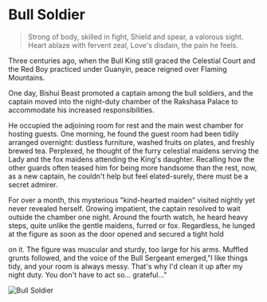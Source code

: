 # Bull Soldier

> Strong of body, skilled in fight,
> Shield and spear, a valorous sight.
> Heart ablaze with fervent zeal,
> Love's disdain, the pain he feels.

Three centuries ago, when the Bull King still graced the Celestial Court
and the Red Boy practiced under Guanyin, peace reigned over Flaming
Mountains.

One day, Bishui Beast promoted a captain among the bull soldiers, and the
captain moved into the night-duty chamber of the Rakshasa Palace to
accommodate his increased responsibilities.

He occupied the adjoining room for rest and the main west chamber for
hosting guests. One morning, he found the guest room had been tidily
arranged overnight: dustless furniture, washed fruits on plates, and
freshly brewed tea. Perplexed, he thought of the furry celestial maidens
serving the Lady and the fox maidens attending the King's daughter.
Recalling how the other guards often teased him for being more
handsome than the rest, now, as a new captain, he couldn't help but feel
elated-surely, there must be a secret admirer.

For over a month, this mysterious "kind-hearted maiden" visited nightly
yet never revealed herself. Growing impatient, the captain resolved to
wait outside the chamber one night. Around the fourth watch, he heard
heavy steps, quite unlike the gentle maidens, furred or fox. Regardless, he
lunged at the figure as soon as the door opened and secured a tight hold

on it. The figure was muscular and sturdy, too large for his arms. Muffled
grunts followed, and the voice of the Bull Sergeant emerged,"I like things
tidy, and your room is always messy. That's why I'd clean it up after my
night duty. You don't have to act so... grateful..."


![Bull Soldier](/image-20240827220724003.png)